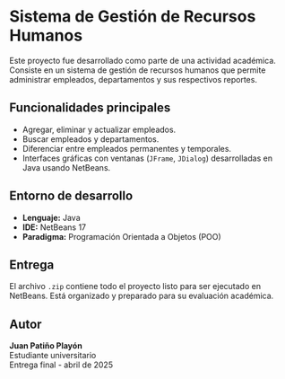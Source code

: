 # Sistema de Gestión de Recursos Humanos

Este proyecto fue desarrollado como parte de una actividad académica. Consiste en un sistema de gestión de recursos humanos que permite administrar empleados, departamentos y sus respectivos reportes.

## Funcionalidades principales

- Agregar, eliminar y actualizar empleados.
- Buscar empleados y departamentos.
- Diferenciar entre empleados permanentes y temporales.
- Interfaces gráficas con ventanas (`JFrame`, `JDialog`) desarrolladas en Java usando NetBeans.

## Entorno de desarrollo

- **Lenguaje:** Java
- **IDE:** NetBeans 17
- **Paradigma:** Programación Orientada a Objetos (POO)

## Entrega

El archivo `.zip` contiene todo el proyecto listo para ser ejecutado en NetBeans. Está organizado y preparado para su evaluación académica.

## Autor

**Juan Patiño Playón**  
Estudiante universitario  
Entrega final - abril de 2025
